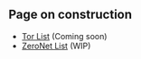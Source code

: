 Page on construction
------
- [Tor List](#) (Coming soon)
- [ZeroNet List](https://zeronet.io) (WIP)
